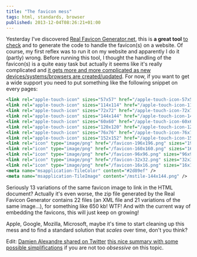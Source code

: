 ```yaml
---
title: "The favicon mess"
tags: html, standards, browser
published: 2013-12-04T08:26:21+01:00
---
```


Yesterday I've discovered [Real Favicon
Generator.net](http://realfavicongenerator.net), this is **a great tool** [to
check](http://realfavicongenerator.net/favicon_checker) and to generate the code
to handle the favicon(s) on a website. Of course, my first reflex was to run it
on my website and apparently I do it (partly) wrong. Before running this tool, I
thought the handling of the favicon(s) is a quite easy task but actually it
seems like it's really complicated and [it gets more and more complicated as new
devices/systems/browsers are
created/updated](http://realfavicongenerator.net/change_log). For now, if you
want to get a wide support you need to put something like the following snippet
on every pages:

```xml
<link rel="apple-touch-icon" sizes="57x57" href="/apple-touch-icon-57x57.png" />
<link rel="apple-touch-icon" sizes="114x114" href="/apple-touch-icon-114x114.png" />
<link rel="apple-touch-icon" sizes="72x72" href="/apple-touch-icon-72x72.png" />
<link rel="apple-touch-icon" sizes="144x144" href="/apple-touch-icon-144x144.png" />
<link rel="apple-touch-icon" sizes="60x60" href="/apple-touch-icon-60x60.png" />
<link rel="apple-touch-icon" sizes="120x120" href="/apple-touch-icon-120x120.png" />
<link rel="apple-touch-icon" sizes="76x76" href="/apple-touch-icon-76x76.png" />
<link rel="apple-touch-icon" sizes="152x152" href="/apple-touch-icon-152x152.png" />
<link rel="icon" type="image/png" href="/favicon-196x196.png" sizes="196x196" />
<link rel="icon" type="image/png" href="/favicon-160x160.png" sizes="160x160" />
<link rel="icon" type="image/png" href="/favicon-96x96.png" sizes="96x96" />
<link rel="icon" type="image/png" href="/favicon-32x32.png" sizes="32x32" />
<link rel="icon" type="image/png" href="/favicon-16x16.png" sizes="16x16" />
<meta name="msapplication-TileColor" content="#2d89ef" />
<meta name="msapplication-TileImage" content="/mstile-144x144.png" />
```

Seriously 13 variations of the same favicon image to link in the HTML
document? Actually it's even worse, the zip file generated by the Real Favicon
Generator contains 22 files (an XML file and 21 variations of the
same image...), for something like 650 kb! WTF! And with the current way of
embedding the favicons, this will just keep on growing!

Apple, Google, Mozilla, Microsoft, maybe it's time to start cleaning up this
mess and to find a standard solution that *scales* over time, don't you think?

Edit: [Damien Alexandre shared on
Twitter](https://twitter.com/damienalexandre/status/408157056080687106) [this
nice summary with some possible
simplifications](https://github.com/audreyr/favicon-cheat-sheet/blob/master/README.rst)
if you are not too *obsessive* on this topic.

